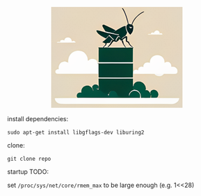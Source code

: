 <p style="text-align:center">
<img src="logos/logo.png" alt="grasshopper-db" width="60%"/>
</p>

install dependencies:
```shell
sudo apt-get install libgflags-dev liburing2
```

clone:
```shell
git clone repo
```

startup TODO:

set `/proc/sys/net/core/rmem_max` to be large enough (e.g. 1<<28)